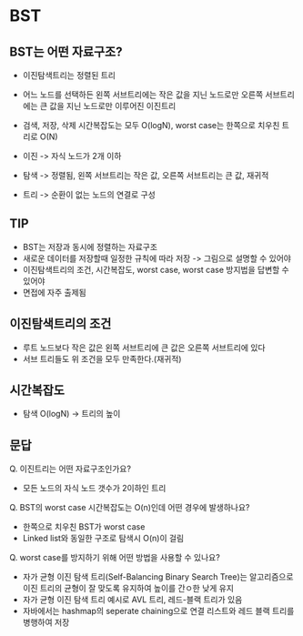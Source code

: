 # BST
## BST는 어떤 자료구조?
- 이진탐색트리는 정렬된 트리
- 어느 노드를 선택하든 왼쪽 서브트리에는 작은 값을 지닌 노드로만 오른쪽 서브트리에는 큰 값을 지닌 노드로만 이루어진 이진트리
- 검색, 저장, 삭제 시간복잡도는 모두 O(logN), worst case는 한쪽으로 치우친 트리로 O(N)


- 이진 -> 자식 노드가 2개 이하
- 탐색 -> 정렬됨, 왼쪽 서브트리는 작은 값, 오른쪽 서브트리는 큰 값, 재귀적
- 트리 -> 순환이 없는 노드의 연결로 구성

## TIP
- BST는 저장과 동시에 정렬하는 자료구조
- 새로운 데이터를 저장할때 일정한 규칙에 따라 저장 -> 그림으로 설명할 수 있어야
- 이진탐색트리의 조건, 시간복잡도, worst case, worst case 방지법을 답변할 수 있어야
- 면접에 자주 출제됨

## 이진탐색트리의 조건
- 루트 노드보다 작은 값은 왼쪽 서브트리에 큰 값은 오른쪽 서브트리에 있다
- 서브 트리들도 위 조건을 모두 만족한다.(재귀적)

## 시간복잡도
- 탐색 O(logN) -> 트리의 높이

## 문답
Q. 이진트리는 어떤 자료구조인가요?
- 모든 노드의 자식 노드 갯수가 2이하인 트리

Q. BST의 worst case 시간복잡도는 O(n)인데 어떤 경우에 발생하나요?
- 한쪽으로 치우친 BST가 worst case
- Linked list와 동일한 구조로 탐색시 O(n)이 걸림

Q. worst case를 방지하기 위해 어떤 방법을 사용할 수 있나요?
- 자가 균형 이진 탐색 트리(Self-Balancing Binary Search Tree)는 알고리즘으로 이진 트리의 균형이 잘 맞도록 유지하여 높이를 간ㅇ한 낮게 유지
- 자가 균형 이진 탐색 트리 예시로 AVL 트리, 레드-블랙 트리가 있음
- 자바에서는 hashmap의 seperate chaining으로 연결 리스트와 레드 블랙 트리를 병행하여 저장